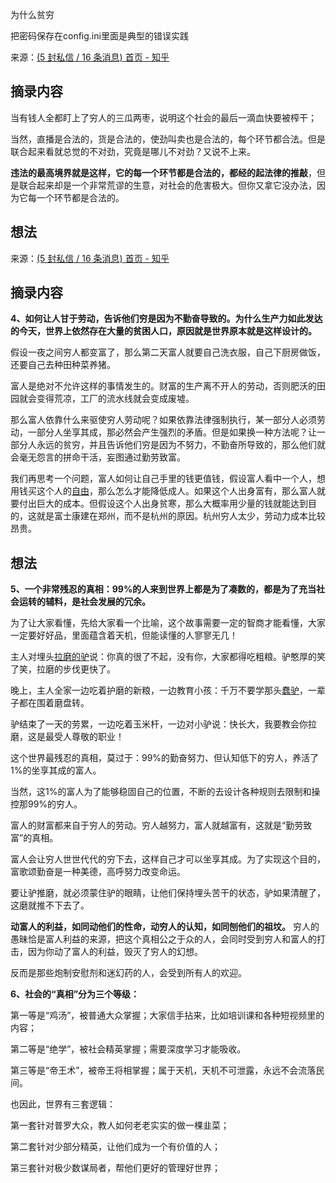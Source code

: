 为什么贫穷


把密码保存在config.ini里面是典型的错误实践

来源：[(5 封私信 / 16 条消息) 首页 - 知乎](https://www.zhihu.com/)

## 摘录内容 
当有钱人全都盯上了穷人的三瓜两枣，说明这个社会的最后一滴血快要被榨干；

当然，直播是合法的，货是合法的，使劲叫卖也是合法的，每个环节都合法。但是联合起来看就总觉的不对劲，究竟是哪儿不对劲？又说不上来。

**违法的最高境界就是这样，它的每一个环节都是合法的，都经的起法律的推敲**，但是联合起来却是一个非常荒谬的生意，对社会的危害极大。但你又拿它没办法，因为它每一个环节都是合法的。
## 想法


来源：[(5 封私信 / 16 条消息) 首页 - 知乎](https://www.zhihu.com/)

## 摘录内容 
**4、如何让人甘于劳动，告诉他们穷是因为不勤奋导致的。为什么生产力如此发达的今天，世界上依然存在大量的贫困人口，原因就是世界原本就是这样设计的。** 

假设一夜之间穷人都变富了，那么第二天富人就要自己洗衣服，自己下厨房做饭，还要自己去种田种菜养猪。

富人是绝对不允许这样的事情发生的。财富的生产离不开人的劳动，否则肥沃的田园就会变得荒凉，工厂的流水线就会变成废墟。

那么富人依靠什么来驱使穷人劳动呢？如果依靠法律强制执行，某一部分人必须劳动，一部分人坐享其成，那必然会产生强烈的矛盾。但是如果换一种方法呢？让一部分人永远的贫穷，并且告诉他们穷是因为不努力，不勤奋所导致的，那么他们就会毫无怨言的拼命干活，妄图通过勤劳致富。

我们再思考一个问题，富人如何让自己手里的钱更值钱，假设富人看中一个人，想用钱买这个人的[自由](https://www.zhihu.com/search?q=%E8%87%AA%E7%94%B1&search_source=Entity&hybrid_search_source=Entity&hybrid_search_extra=%7B%22sourceType%22%3A%22answer%22%2C%22sourceId%22%3A3199068213%7D)，那么怎么才能降低成人。如果这个人出身富有，那么富人就要付出巨大的成本。但假设这个人出身贫寒，那么大概率用少量的钱就能达到目的，这就是富士康建在郑州，而不是杭州的原因。杭州穷人太少，劳动力成本比较昂贵。
## 想法



**5、一个非常残忍的真相：99%的人来到世界上都是为了凑数的，都是为了充当社会运转的辅料，是社会发展的冗余。** 

为了让大家看懂，先给大家看一个比喻，这个故事需要一定的智商才能看懂，大家一定要好好品，里面蕴含着天机，但能读懂的人寥寥无几！

主人对埋头[拉磨的驴](https://www.zhihu.com/search?q=%E6%8B%89%E7%A3%A8%E7%9A%84%E9%A9%B4&search_source=Entity&hybrid_search_source=Entity&hybrid_search_extra=%7B%22sourceType%22%3A%22answer%22%2C%22sourceId%22%3A3134158882%7D)说：你真的很了不起，没有你，大家都得吃粗粮。驴憨厚的笑了笑，拉磨的步伐更快了。

晚上，主人全家一边吃着护磨的新粮，一边教育小孩：千万不要学那头[蠢驴](https://www.zhihu.com/search?q=%E8%A0%A2%E9%A9%B4&search_source=Entity&hybrid_search_source=Entity&hybrid_search_extra=%7B%22sourceType%22%3A%22answer%22%2C%22sourceId%22%3A3134158882%7D)，一辈子都在围着磨盘转。

驴结束了一天的劳累，一边吃着玉米杆，一边对小驴说：快长大，我要教会你拉磨，这是最受人尊敬的职业！

这个世界最残忍的真相，莫过于：99%的勤奋努力、但认知低下的穷人，养活了1%的坐享其成的富人。


当然，这1%的富人为了能够稳固自己的位置，不断的去设计各种规则去限制和操控那99%的穷人。

富人的财富都来自于穷人的劳动。穷人越努力，富人就越富有，这就是“勤劳致富”的真相。

富人会让穷人世世代代的穷下去，这样自己才可以坐享其成。为了实现这个目的，富歌颂勤奋是一种美德，高呼努力改变命运。

要让驴推磨，就必须蒙住驴的眼睛，让他们保持埋头苦干的状态，驴如果清醒了，这磨就推不下去了。



**动富人的利益，如同动他们的性命，动穷人的认知，如同刨他们的祖坟。** 穷人的愚昧恰是富人利益的来源，把这个真相公之于众的人，会同时受到穷人和富人的打击，因为你动了富人的利益，毁灭了穷人的幻想。

反而是那些炮制安慰剂和迷幻药的人，会受到所有人的欢迎。


**6、社会的“真相”分为三个等级：** 

第一等是“鸡汤”，被普通大众掌握；大家信手拈来，比如培训课和各种短视频里的内容；

第二等是“绝学”，被社会精英掌握；需要深度学习才能吸收。

第三等是“帝王术”，被帝王将相掌握；属于天机，天机不可泄露，永远不会流落民间。

也因此，世界有三套逻辑：

第一套针对普罗大众，教人如何老老实实的做一棵韭菜；

第二套针对少部分精英，让他们成为一个有价值的人；

第三套针对极少数谋局者，帮他们更好的管理好世界；
